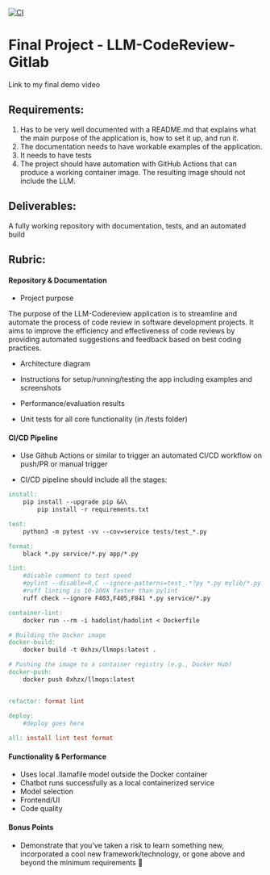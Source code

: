 [![CI](https://github.com/0xhzx/codeReview-gitlab/actions/workflows/cicd.yml/badge.svg?branch=main)](https://github.com/0xhzx/codeReview-gitlab/actions/workflows/cicd.yml)

# Final Project - LLM-CodeReview-Gitlab

Link to my final demo video

## Requirements:

1. Has to be very well documented with a README.md that explains what the main purpose of the application is, how to set it up, and run it.
2. The documentation needs to have workable examples of the application.
3. It needs to have tests
4. The project should have automation with GitHub Actions that can produce a working container image. The resulting image should not include the LLM.

## Deliverables:
A fully working repository with documentation, tests, and an automated build

## Rubric:

#### Repository & Documentation
- Project purpose

The purpose of the LLM-Codereview application is to streamline and automate the process of code review in software development projects. It aims to improve the efficiency and effectiveness of code reviews by providing automated suggestions and feedback based on best coding practices.


- Architecture diagram

- Instructions for setup/running/testing the app including examples and screenshots

- Performance/evaluation results

- Unit tests for all core functionality (in /tests folder)

#### CI/CD Pipeline
- Use Github Actions or similar to trigger an automated CI/CD workflow on push/PR or manual trigger

- CI/CD pipeline should include all the stages:
```Makefile
install:
	pip install --upgrade pip &&\
		pip install -r requirements.txt

test:
	python3 -m pytest -vv --cov=service tests/test_*.py

format:	
	black *.py service/*.py app/*.py

lint:
	#disable comment to test speed
	#pylint --disable=R,C --ignore-patterns=test_.*?py *.py mylib/*.py
	#ruff linting is 10-100X faster than pylint
	ruff check --ignore F403,F405,F841 *.py service/*.py

container-lint:
	docker run --rm -i hadolint/hadolint < Dockerfile

# Building the Docker image
docker-build:
    docker build -t 0xhzx/llmops:latest .

# Pushing the image to a container registry (e.g., Docker Hub)
docker-push:
    docker push 0xhzx/llmops:latest


refactor: format lint

deploy:
	#deploy goes here
		
all: install lint test format

```

#### Functionality & Performance
- Uses local .llamafile model outside the Docker container
- Chatbot runs successfully as a local containerized service
- Model selection 
- Frontend/UI 
- Code quality 

#### Bonus Points 
- Demonstrate that you've taken a risk to learn something new, incorporated a cool new framework/technology, or gone above and beyond the minimum requirements :rocket: